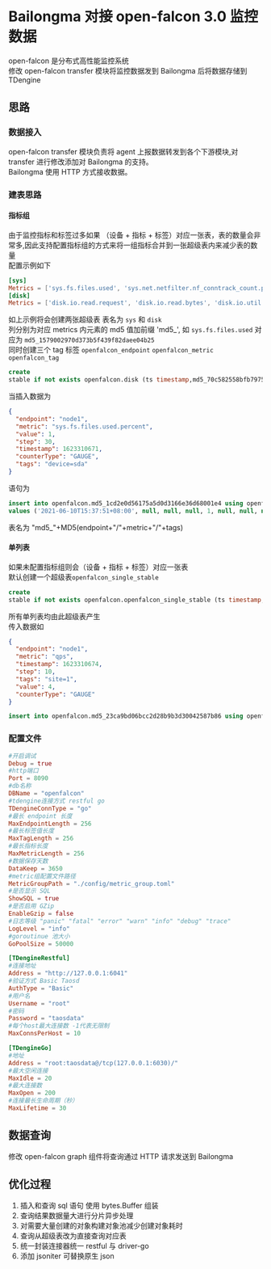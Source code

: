 # Bailongma 对接 open-falcon 3.0 监控数据
open-falcon 是分布式高性能监控系统  
修改 open-falcon transfer 模块将监控数据发到 Bailongma 后将数据存储到 TDengine

## 思路

### 数据接入

open-falcon transfer 模块负责将 agent 上报数据转发到各个下游模块,对 transfer 进行修改添加对 Bailongma 的支持。  
Bailongma 使用 HTTP 方式接收数据。

### 建表思路

#### 指标组

由于监控指标和标签过多如果 （设备 + 指标 + 标签）对应一张表，表的数量会非常多,因此支持配置指标组的方式来将一组指标合并到一张超级表内来减少表的数量  
配置示例如下

```toml
[sys]
Metrics = ['sys.fs.files.used', 'sys.net.netfilter.nf_conntrack_count.percent', 'sys.fs.files.max', 'sys.fs.files.used.percent', 'sys.ps.process.total', 'sys.net.netfilter.nf_conntrack_count', 'sys.fs.files.free', 'sys.net.netfilter.nf_conntrack_max', 'sys.ps.entity.total']
[disk]
Metrics = ['disk.io.read.request', 'disk.io.read.bytes', 'disk.io.util', 'disk.io.write.request', 'disk.io.svctm', 'disk.io.write.bytes', 'disk.io.avgqu_sz', 'disk.io.avgrq_sz', 'disk.io.await']
```

如上示例将会创建两张超级表 表名为 `sys` 和 `disk`  
列分别为对应 metrics 内元素的 md5 值加前缀 'md5_', 如 `sys.fs.files.used` 对应为 `md5_1579002970d373b5f439f82daee04b25`  
同时创建三个 tag 标签 `openfalcon_endpoint` `openfalcon_metric` `openfalcon_tag`

```sql
create
stable if not exists openfalcon.disk (ts timestamp,md5_70c582558bfb79754de258207fff45cb DOUBLE,md5_b103d7f8adf11867ebc77dfd8f064fdb DOUBLE,md5_6eebf4677cd4c079bd8701286eefc65b DOUBLE,md5_c52946e5ded5735d27e1bb38d4d6158e DOUBLE,md5_6b07e8c602cc488dab0cae5f6b8645a9 DOUBLE,md5_ae318eb8e0d9c733f3b19d5614047821 DOUBLE,md5_b738cdd339e014a1ea70917ee736edfd DOUBLE,md5_ffd35e17c160c08ae2c5fa4a876a7e04 DOUBLE,md5_e78a3b28c9c9706c205707235781a0ee DOUBLE) tags (openfalcon_endpoint NCHAR(256),openfalcon_metric NCHAR(256),openfalcon_tag NCHAR(256))
```

当插入数据为

```json
{
  "endpoint": "node1",
  "metric": "sys.fs.files.used.percent",
  "value": 1,
  "step": 30,
  "timestamp": 1623310671,
  "counterType": "GAUGE",
  "tags": "device=sda"
}
```

语句为

```sql
insert into openfalcon.md5_1cd2e0d56175a5d0d3166e36d68001e4 using openfalcon.sys tags ('node1','sys','device=sda')
values ('2021-06-10T15:37:51+08:00', null, null, null, 1, null, null, null, null, null)
```

表名为 "md5_"+MD5(endpoint+"/"+metric+"/"+tags)

#### 单列表

如果未配置指标组则会（设备 + 指标 + 标签）对应一张表  
默认创建一个超级表`openfalcon_single_stable`

```sql
create
stable if not exists openfalcon.openfalcon_single_stable (ts timestamp,value DOUBLE) tags (openfalcon_endpoint NCHAR(256),openfalcon_metric NCHAR(256),openfalcon_tag NCHAR(256))
```

所有单列表均由此超级表产生  
传入数据如

```json
{
  "endpoint": "node1",
  "metric": "qps",
  "timestamp": 1623310674,
  "step": 10,
  "tags": "site=1",
  "value": 4,
  "counterType": "GAUGE"
}
```

```sql
insert into openfalcon.md5_23ca9bd06bcc2d28b9b3d30042587b86 using openfalcon.openfalcon_single_stable tags ('node1','qps','site=1') values ('2021-06-10T15:37:54+08:00',4.000000)
```

### 配置文件

```toml
#开启调试
Debug = true
#http端口
Port = 8090
#db名称
DBName = "openfalcon"
#tdengine连接方式 restful go
TDengineConnType = "go"
#最长 endpoint 长度
MaxEndpointLength = 256
#最长标签值长度
MaxTagLength = 256
#最长指标长度
MaxMetricLength = 256
#数据保存天数
DataKeep = 3650
#metric组配置文件路径
MetricGroupPath = "./config/metric_group.toml"
#是否显示 SQL
ShowSQL = true
#是否启用 GZip
EnableGzip = false
#日志等级 "panic" "fatal" "error" "warn" "info" "debug" "trace"
LogLevel = "info"
#goroutinue 池大小
GoPoolSize = 50000

[TDengineRestful]
#连接地址
Address = "http://127.0.0.1:6041"
#验证方式 Basic Taosd
AuthType = "Basic"
#用户名
Username = "root"
#密码
Password = "taosdata"
#每个host最大连接数 -1代表无限制
MaxConnsPerHost = 10

[TDengineGo]
#地址
Address = "root:taosdata@/tcp(127.0.0.1:6030)/"
#最大空闲连接
MaxIdle = 20
#最大连接数
MaxOpen = 200
#连接最长生命周期（秒）
MaxLifetime = 30
```

## 数据查询

修改 open-falcon graph 组件将查询通过 HTTP 请求发送到 Bailongma

## 优化过程

1. 插入和查询 sql 语句 使用 bytes.Buffer 组装
2. 查询结果数据量大进行分片异步处理
3. 对需要大量创建的对象构建对象池减少创建对象耗时
4. 查询从超级表改为直接查询对应表
5. 统一封装连接器统一 restful 与 driver-go
6. 添加 jsoniter 可替换原生 json
